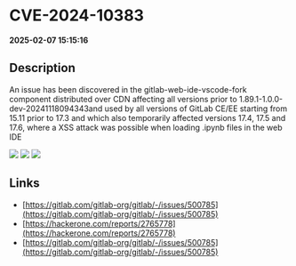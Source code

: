 # CVE-2024-10383

**2025-02-07 15:15:16**

## Description
An issue has been discovered in the gitlab-web-ide-vscode-fork component distributed over CDN affecting all versions prior to 1.89.1-1.0.0-dev-20241118094343and used by all versions of GitLab CE/EE starting from 15.11 prior to 17.3 and which also temporarily affected versions 17.4, 17.5 and 17.6, where a XSS attack was possible when loading .ipynb files in the web IDE

![](https://img.shields.io/static/v1?label=Score&message=8.7&color=red)
![](https://img.shields.io/static/v1?label=Severity&message=HIGH&color=red)
![](https://img.shields.io/static/v1?label=CWE&message=XSS&color=green)

## Links
- [https://gitlab.com/gitlab-org/gitlab/-/issues/500785](https://gitlab.com/gitlab-org/gitlab/-/issues/500785)
- [https://hackerone.com/reports/2765778](https://hackerone.com/reports/2765778)
- [https://gitlab.com/gitlab-org/gitlab/-/issues/500785](https://gitlab.com/gitlab-org/gitlab/-/issues/500785)
